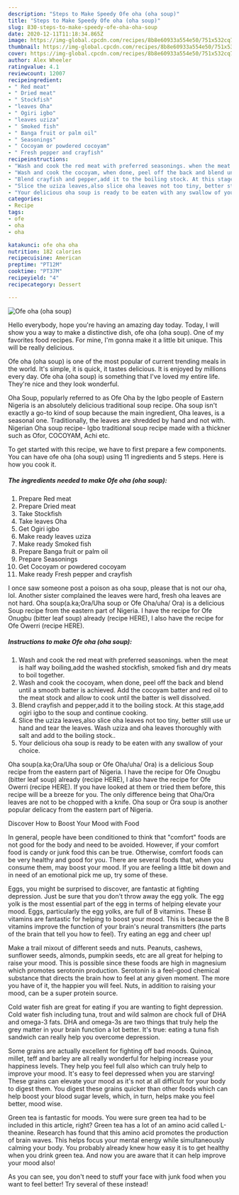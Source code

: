 ```yaml
---
description: "Steps to Make Speedy Ofe oha (oha soup)"
title: "Steps to Make Speedy Ofe oha (oha soup)"
slug: 830-steps-to-make-speedy-ofe-oha-oha-soup
date: 2020-12-11T11:18:34.865Z
image: https://img-global.cpcdn.com/recipes/8b8e60933a554e50/751x532cq70/ofe-oha-oha-soup-recipe-main-photo.jpg
thumbnail: https://img-global.cpcdn.com/recipes/8b8e60933a554e50/751x532cq70/ofe-oha-oha-soup-recipe-main-photo.jpg
cover: https://img-global.cpcdn.com/recipes/8b8e60933a554e50/751x532cq70/ofe-oha-oha-soup-recipe-main-photo.jpg
author: Alex Wheeler
ratingvalue: 4.1
reviewcount: 12007
recipeingredient:
- " Red meat"
- " Dried meat"
- " Stockfish"
- "leaves Oha"
- " Ogiri igbo"
- "leaves uziza"
- " Smoked fish"
- " Banga fruit or palm oil"
- " Seasonings"
- " Cocoyam or powdered cocoyam"
- " Fresh pepper and crayfish"
recipeinstructions:
- "Wash and cook the red meat with preferred seasonings. when the meat is half way boiling,add the washed stockfish, smoked fish and dry meats to boil together."
- "Wash and cook the cocoyam, when done, peel off the back and blend until a smooth batter is achieved. Add the cocoyam batter and red oil to the meat stock and allow to cook until the batter is well dissolved."
- "Blend crayfish and pepper,add it to the boiling stock. At this stage,add ogiri igbo to the soup and continue cooking."
- "Slice the uziza leaves,also slice oha leaves not too tiny, better still use ur hand and tear the leaves. Wash uziza and oha leaves thoroughly with salt and add to the boiling stock.."
- "Your delicious oha soup is ready to be eaten with any swallow of your choice."
categories:
- Recipe
tags:
- ofe
- oha
- oha

katakunci: ofe oha oha 
nutrition: 182 calories
recipecuisine: American
preptime: "PT12M"
cooktime: "PT37M"
recipeyield: "4"
recipecategory: Dessert

---
```



![Ofe oha (oha soup)](https://img-global.cpcdn.com/recipes/8b8e60933a554e50/751x532cq70/ofe-oha-oha-soup-recipe-main-photo.jpg)

Hello everybody, hope you're having an amazing day today. Today, I will show you a way to make a distinctive dish, ofe oha (oha soup). One of my favorites food recipes. For mine, I'm gonna make it a little bit unique. This will be really delicious.

Ofe oha (oha soup) is one of the most popular of current trending meals in the world. It's simple, it is quick, it tastes delicious. It is enjoyed by millions every day. Ofe oha (oha soup) is something that I've loved my entire life. They're nice and they look wonderful.

Oha Soup, popularly referred to as Ofe Oha by the Igbo people of Eastern Nigeria is an absolutely delicious traditional soup recipe. Oha soup isn&#39;t exactly a go-to kind of soup because the main ingredient, Oha leaves, is a seasonal one. Traditionally, the leaves are shredded by hand and not with. Nigerian Oha soup recipe- Igbo traditional soup recipe made with a thickner such as Ofor, COCOYAM, Achi etc.


To get started with this recipe, we have to first prepare a few components. You can have ofe oha (oha soup) using 11 ingredients and 5 steps. Here is how you cook it.

<!--inarticleads1-->

##### The ingredients needed to make Ofe oha (oha soup):

1. Prepare  Red meat
1. Prepare  Dried meat
1. Take  Stockfish
1. Take leaves Oha
1. Get  Ogiri igbo
1. Make ready leaves uziza
1. Make ready  Smoked fish
1. Prepare  Banga fruit or palm oil
1. Prepare  Seasonings
1. Get  Cocoyam or powdered cocoyam
1. Make ready  Fresh pepper and crayfish


I once saw someone post a poison as oha soup, please that is not our oha, lol. Another sister complained the leaves were hard, fresh oha leaves are not hard. Oha soup(a.ka;Ora/Uha soup or Ofe Oha/uha/ Ora) is a delicious Soup recipe from the eastern part of Nigeria. I have the recipe for Ofe Onugbu (bitter leaf soup) already (recipe HERE), I also have the recipe for Ofe Owerri (recipe HERE). 

<!--inarticleads2-->

##### Instructions to make Ofe oha (oha soup):

1. Wash and cook the red meat with preferred seasonings. when the meat is half way boiling,add the washed stockfish, smoked fish and dry meats to boil together.
1. Wash and cook the cocoyam, when done, peel off the back and blend until a smooth batter is achieved. Add the cocoyam batter and red oil to the meat stock and allow to cook until the batter is well dissolved.
1. Blend crayfish and pepper,add it to the boiling stock. At this stage,add ogiri igbo to the soup and continue cooking.
1. Slice the uziza leaves,also slice oha leaves not too tiny, better still use ur hand and tear the leaves. Wash uziza and oha leaves thoroughly with salt and add to the boiling stock..
1. Your delicious oha soup is ready to be eaten with any swallow of your choice.


Oha soup(a.ka;Ora/Uha soup or Ofe Oha/uha/ Ora) is a delicious Soup recipe from the eastern part of Nigeria. I have the recipe for Ofe Onugbu (bitter leaf soup) already (recipe HERE), I also have the recipe for Ofe Owerri (recipe HERE). If you have looked at them or tried them before, this recipe will be a breeze for you. The only difference being that Oha/Ora leaves are not to be chopped with a knife. Oha soup or Ora soup is another popular delicacy from the eastern part of Nigeria. 

Discover How to Boost Your Mood with Food


In general, people have been conditioned to think that "comfort" foods are not good for the body and need to be avoided. However, if your comfort food is candy or junk food this can be true. Otherwise, comfort foods can be very healthy and good for you. There are several foods that, when you consume them, may boost your mood. If you are feeling a little bit down and in need of an emotional pick me up, try some of these.

Eggs, you might be surprised to discover, are fantastic at fighting depression. Just be sure that you don't throw away the egg yolk. The egg yolk is the most essential part of the egg in terms of helping elevate your mood. Eggs, particularly the egg yolks, are full of B vitamins. These B vitamins are fantastic for helping to boost your mood. This is because the B vitamins improve the function of your brain's neural transmitters (the parts of the brain that tell you how to feel). Try eating an egg and cheer up!

Make a trail mixout of different seeds and nuts. Peanuts, cashews, sunflower seeds, almonds, pumpkin seeds, etc are all great for helping to raise your mood. This is possible since these foods are high in magnesium which promotes serotonin production. Serotonin is a feel-good chemical substance that directs the brain how to feel at any given moment. The more you have of it, the happier you will feel. Nuts, in addition to raising your mood, can be a super protein source.

Cold water fish are great for eating if you are wanting to fight depression. Cold water fish including tuna, trout and wild salmon are chock full of DHA and omega-3 fats. DHA and omega-3s are two things that truly help the grey matter in your brain function a lot better. It's true: eating a tuna fish sandwich can really help you overcome depression. 

Some grains are actually excellent for fighting off bad moods. Quinoa, millet, teff and barley are all really wonderful for helping increase your happiness levels. They help you feel full also which can truly help to improve your mood. It's easy to feel depressed when you are starving! These grains can elevate your mood as it's not at all difficult for your body to digest them. You digest these grains quicker than other foods which can help boost your blood sugar levels, which, in turn, helps make you feel better, mood wise.

Green tea is fantastic for moods. You were sure green tea had to be included in this article, right? Green tea has a lot of an amino acid called L-theanine. Research has found that this amino acid promotes the production of brain waves. This helps focus your mental energy while simultaneously calming your body. You probably already knew how easy it is to get healthy when you drink green tea. And now you are aware that it can help improve your mood also!

As you can see, you don't need to stuff your face with junk food when you want to feel better! Try several of these instead!


